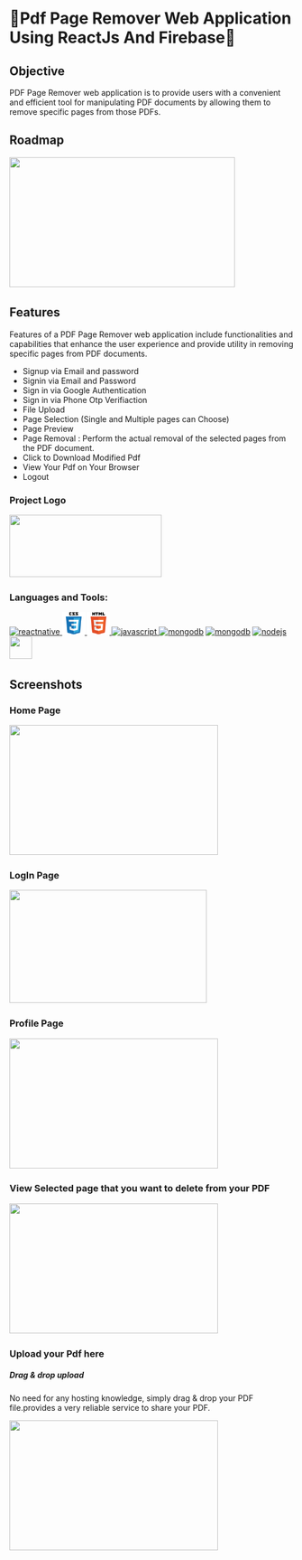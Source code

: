 # 🎉Pdf Page Remover Web Application Using ReactJs And Firebase🎉
## Objective
<div>PDF Page Remover web application is to provide users with a convenient and efficient tool for manipulating PDF documents by allowing them to remove specific pages from those PDFs.</div>

## Roadmap
<div><img src="https://github.com/Shanu-Git2002/PdfPageRemover-/assets/121647061/2ef117b9-8d20-44ff-8801-ce32c964fd35.png"" width="400" height="230px"> </div>

## Features
<div>Features of a PDF Page Remover web application include functionalities and capabilities that enhance the user experience and provide utility in removing specific pages from PDF documents. </div>

* Signup via Email and password
* Signin via Email and Password
* Sign in via Google Authentication
* Sign in via Phone Otp Verifiaction
* File Upload
* Page Selection (Single and Multiple pages can Choose)
* Page Preview
* Page Removal : Perform the actual removal of the selected pages from the PDF document.
* Click to Download Modified Pdf
* View Your Pdf on Your Browser
* Logout

<div> 
<h3>Project Logo</h3>
  <img src="https://github.com/Shanu-Git2002/PdfPageRemover-/assets/121647061/530a8336-47c1-4df3-8eeb-7e4c30dcd0e5.png" width="270px" height="110px">
</div>

<h3 align="left">Languages and Tools:</h3>
 <a href="https://reactnative.dev/" target="_blank" rel="noreferrer"> <img src="https://reactnative.dev/img/header_logo.svg" alt="reactnative" width="40" height="40"/> </a>
 <a href="https://www.w3schools.com/css/" target="_blank" rel="noreferrer"> 
<img src="https://raw.githubusercontent.com/devicons/devicon/master/icons/css3/css3-original-wordmark.svg" alt="css3" width="40" height="40"/>
</a> <a href="https://gulpjs.com" target="_blank" rel="noreferrer">
</a> <a href="https://www.w3.org/html/" target="_blank" rel="noreferrer">
<img src="https://raw.githubusercontent.com/devicons/devicon/master/icons/html5/html5-original-wordmark.svg" alt="html5" width="40" height="40"/>
</a> <a href="https://developer.mozilla.org/en-US/docs/Web/JavaScript" target="_blank" rel="noreferrer">
<img src="https://github.com/Shanu-Git2002/PdfPageRemover-/assets/121647061/0f4ed2ad-bf01-431f-883a-7e9b77718d2e" alt="javascript" width="40" height="40"/>
</a> <a href="https://www.mongodb.com/" target="_blank" rel="noreferrer"> <img src="https://github.com/Shanu-Git2002/PdfPageRemover-/assets/121647061/bfa5e7a3-4059-4e0d-b4b8-e79d9ca6f79d" alt="mongodb" width="40" height="40"/></a>
<a href="https://www.mongodb.com/" target="_blank" rel="noreferrer"> <img src="https://github.com/Shanu-Git2002/PdfPageRemover-/assets/121647061/67767999-8cf5-4ca9-a239-101768757d8b" alt="mongodb" width="40" height="40"/></a>
<a href="https://nodejs.org" target="_blank" rel="noreferrer"> <img src="https://github.com/Shanu-Git2002/PdfPageRemover-/assets/121647061/f0383d65-c886-4b2f-b800-7b15fc517ed5" alt="nodejs" width="40" height="40"/> </a>
<a href="https://redis.io" target="_blank" rel="noreferrer"> <img src="https://github.com/Shanu-Git2002/PdfPageRemover-/assets/121647061/f7430662-c435-4e59-a81a-70bd23c3acec" width="40" height="40"/></a>

## Screenshots
<div>
<h3>Home Page </h3>
  <img src="https://github.com/Shanu-Git2002/PdfPageRemover-/assets/121647061/e012093f-9224-42bf-afba-b324a2b61f98.png" width="370" height="230px"> 
</div>

<div> 
   <h3>LogIn Page </h3>
  <img src="https://github.com/Shanu-Git2002/PdfPageRemover-/assets/121647061/2fc57274-3e4e-44dd-850b-9b3c75ad1b9d" width="350" height="200px">
</div>
<div> 
   <h3>Profile Page </h3>
  <img src="https://github.com/Shanu-Git2002/PdfPageRemover-/assets/121647061/7cd0cd0d-7a1b-4e4f-ad17-47c72d4dccf8.png" width="370" height="230px">
</div>

<div> 
  <h3>View Selected page that you want to delete from your PDF</h3> 
  <img src="https://github.com/Shanu-Git2002/PdfPageRemover-/assets/121647061/4397d0d3-bb7f-4cc1-81ea-696223470e28.png" width="370" height="230px"> 
</div>

<div> 
  <h3>Upload your Pdf here</h3>
  <h5>Drag & drop upload </h5>
  <p>No need for any hosting knowledge, simply drag & drop your PDF file.provides a very reliable service to share your PDF. </p>
  <img src="https://github.com/Shanu-Git2002/PdfPageRemover-/assets/121647061/23fbca55-e84b-4957-8959-7e63a6d07db5" width="370" height="230px"> 
</div>

